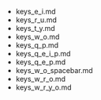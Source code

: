 - keys_e_i.md
- keys_r_u.md
- keys_t_y.md
- keys_w_o.md
- keys_q_p.md
- keys_q_e_i_p.md
- keys_q_e_p.md
- keys_w_o_spacebar.md
- keys_w_r_o.md
- keys_w_r_y_o.md